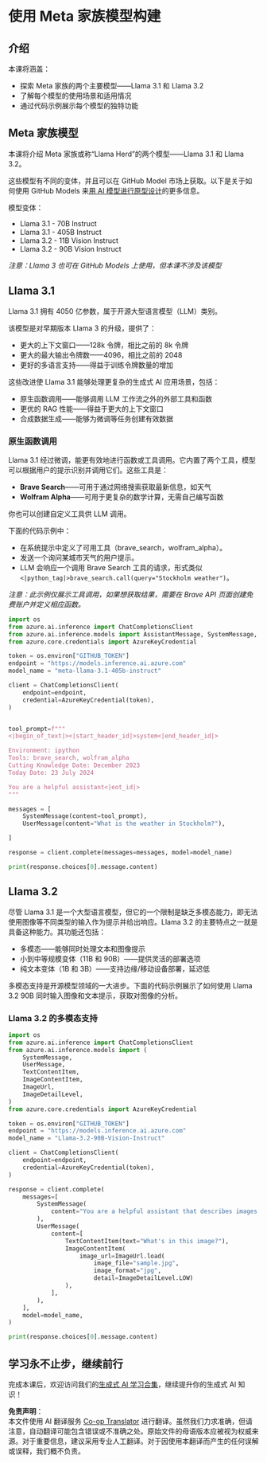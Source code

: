 <!--
CO_OP_TRANSLATOR_METADATA:
{
  "original_hash": "4c2a0b0c738b649ef049fb99a23be661",
  "translation_date": "2025-07-09T19:06:47+00:00",
  "source_file": "21-meta/README.md",
  "language_code": "zh"
}
-->
# 使用 Meta 家族模型构建

## 介绍

本课将涵盖：

- 探索 Meta 家族的两个主要模型——Llama 3.1 和 Llama 3.2  
- 了解每个模型的使用场景和适用情况  
- 通过代码示例展示每个模型的独特功能  

## Meta 家族模型

本课将介绍 Meta 家族或称“Llama Herd”的两个模型——Llama 3.1 和 Llama 3.2。

这些模型有不同的变体，并且可以在 GitHub Model 市场上获取。以下是关于如何使用 GitHub Models 来[用 AI 模型进行原型设计](https://docs.github.com/en/github-models/prototyping-with-ai-models?WT.mc_id=academic-105485-koreyst)的更多信息。

模型变体：  
- Llama 3.1 - 70B Instruct  
- Llama 3.1 - 405B Instruct  
- Llama 3.2 - 11B Vision Instruct  
- Llama 3.2 - 90B Vision Instruct  

*注意：Llama 3 也可在 GitHub Models 上使用，但本课不涉及该模型*

## Llama 3.1

Llama 3.1 拥有 4050 亿参数，属于开源大型语言模型（LLM）类别。

该模型是对早期版本 Llama 3 的升级，提供了：

- 更大的上下文窗口——128k 令牌，相比之前的 8k 令牌  
- 更大的最大输出令牌数——4096，相比之前的 2048  
- 更好的多语言支持——得益于训练令牌数量的增加  

这些改进使 Llama 3.1 能够处理更复杂的生成式 AI 应用场景，包括：  
- 原生函数调用——能够调用 LLM 工作流之外的外部工具和函数  
- 更优的 RAG 性能——得益于更大的上下文窗口  
- 合成数据生成——能够为微调等任务创建有效数据  

### 原生函数调用

Llama 3.1 经过微调，能更有效地进行函数或工具调用。它内置了两个工具，模型可以根据用户的提示识别并调用它们。这些工具是：

- **Brave Search**——可用于通过网络搜索获取最新信息，如天气  
- **Wolfram Alpha**——可用于更复杂的数学计算，无需自己编写函数  

你也可以创建自定义工具供 LLM 调用。

下面的代码示例中：

- 在系统提示中定义了可用工具（brave_search，wolfram_alpha）。  
- 发送一个询问某城市天气的用户提示。  
- LLM 会响应一个调用 Brave Search 工具的请求，形式类似 `<|python_tag|>brave_search.call(query="Stockholm weather")`。

*注意：此示例仅展示工具调用，如果想获取结果，需要在 Brave API 页面创建免费账户并定义相应函数。*

```python 
import os
from azure.ai.inference import ChatCompletionsClient
from azure.ai.inference.models import AssistantMessage, SystemMessage, UserMessage
from azure.core.credentials import AzureKeyCredential

token = os.environ["GITHUB_TOKEN"]
endpoint = "https://models.inference.ai.azure.com"
model_name = "meta-llama-3.1-405b-instruct"

client = ChatCompletionsClient(
    endpoint=endpoint,
    credential=AzureKeyCredential(token),
)


tool_prompt=f"""
<|begin_of_text|><|start_header_id|>system<|end_header_id|>

Environment: ipython
Tools: brave_search, wolfram_alpha
Cutting Knowledge Date: December 2023
Today Date: 23 July 2024

You are a helpful assistant<|eot_id|>
"""

messages = [
    SystemMessage(content=tool_prompt),
    UserMessage(content="What is the weather in Stockholm?"),

]

response = client.complete(messages=messages, model=model_name)

print(response.choices[0].message.content)
```

## Llama 3.2

尽管 Llama 3.1 是一个大型语言模型，但它的一个限制是缺乏多模态能力，即无法使用图像等不同类型的输入作为提示并给出响应。Llama 3.2 的主要特点之一就是具备这种能力。其功能还包括：

- 多模态——能够同时处理文本和图像提示  
- 小到中等规模变体（11B 和 90B）——提供灵活的部署选项  
- 纯文本变体（1B 和 3B）——支持边缘/移动设备部署，延迟低  

多模态支持是开源模型领域的一大进步。下面的代码示例展示了如何使用 Llama 3.2 90B 同时输入图像和文本提示，获取对图像的分析。

### Llama 3.2 的多模态支持

```python 
import os
from azure.ai.inference import ChatCompletionsClient
from azure.ai.inference.models import (
    SystemMessage,
    UserMessage,
    TextContentItem,
    ImageContentItem,
    ImageUrl,
    ImageDetailLevel,
)
from azure.core.credentials import AzureKeyCredential

token = os.environ["GITHUB_TOKEN"]
endpoint = "https://models.inference.ai.azure.com"
model_name = "Llama-3.2-90B-Vision-Instruct"

client = ChatCompletionsClient(
    endpoint=endpoint,
    credential=AzureKeyCredential(token),
)

response = client.complete(
    messages=[
        SystemMessage(
            content="You are a helpful assistant that describes images in details."
        ),
        UserMessage(
            content=[
                TextContentItem(text="What's in this image?"),
                ImageContentItem(
                    image_url=ImageUrl.load(
                        image_file="sample.jpg",
                        image_format="jpg",
                        detail=ImageDetailLevel.LOW)
                ),
            ],
        ),
    ],
    model=model_name,
)

print(response.choices[0].message.content)
```

## 学习永不止步，继续前行

完成本课后，欢迎访问我们的[生成式 AI 学习合集](https://aka.ms/genai-collection?WT.mc_id=academic-105485-koreyst)，继续提升你的生成式 AI 知识！

**免责声明**：  
本文件使用 AI 翻译服务 [Co-op Translator](https://github.com/Azure/co-op-translator) 进行翻译。虽然我们力求准确，但请注意，自动翻译可能包含错误或不准确之处。原始文件的母语版本应被视为权威来源。对于重要信息，建议采用专业人工翻译。对于因使用本翻译而产生的任何误解或误释，我们概不负责。